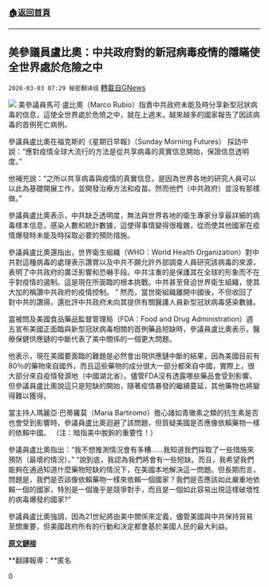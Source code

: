 ###  [:house:返回首頁](https://github.com/ourhimalayas/txt)
---

## 美參議員盧比奧：中共政府對的新冠病毒疫情的隱瞞使全世界處於危險之中
`2020-03-03 07:29 秘密翻译组` [轉載自GNews](https://gnews.org/zh-hant/130213/)

![](https://s3-ap-northeast-1.amazonaws.com/news.guo.offload.media/wp-content/uploads/2020/03/03072754/B8F873DE-6D67-472A-B62D-1D4581CAA071.jpeg)
美參議員馬可·盧比奧（Marco Rubio）指責中共政府未能及時分享新型冠狀病毒的信息，這使全世界處於危險之中，就在上週末，越來越多的國家報告了因該病毒的首例死亡病例。

參議員盧比奧在福克斯的《星期日早報》（Sunday Morning Futures） 採訪中說：“應對疫情全球大流行的方法是從共享病毒的真實信息開始，保證信息透明度。”

他補充說：“之所以共享病毒與疫情的真實信息，是因為世界各地的研究人員可以以此為基礎開展工作，並開發治療方法和疫苗。然而他們（中共政府）並沒有那樣做。”

參議員盧比奧表示，中共缺乏透明度，無法與世界各地的衛生專家分享最詳細的病毒樣本信息，感染人數和統計數據，這使得事情變得很複雜，從而使其他國家在疫情爆發時未能及時採取必要的預防措施。

參議員盧比奧還指出，世界衛生組織（WHO：World Health Organization）對中共對這種病毒的處理表示讚賞以及中共不願允許外部調查人員研究該病毒的來源，表明了中共政府的廣泛影響和恐嚇手段。中共注重的是保護其在全球的形象而不在乎對疫情的遏制。這是現在所面臨的根本挑戰。中共甚至脅迫世界衛生組織，使其大加的稱讚中共政府的疫情控制。 ” 然而，當世衛組織離開中國後，不但收回了對中共的讚揚，還批評中共政府未向其提供有關醫護人員新型冠狀病毒感染數據。

當被問及美國食品藥品監督管理局（FDA：Food and Drug Administration）週五宣布美國正面臨與新型冠狀病毒相關的首例藥品短缺時，參議員盧比奧表示，醫療保健供應鏈的中斷代表了美中關係的一個更大問題。

他表示，現在美國要面臨的難題是必然會出現供應鏈中斷的結果，因為美國目前有80％的藥物來自國外，而且這些藥物的成分很大一部分都來自中國，實際上，很大部分來自疫情發源地（中國湖北省）。儘管FDA沒有透露哪些藥品會受到影響，但參議員盧比奧說這只是短缺的開始，隨著疫情暴發的繼續蔓延，其他藥物也將變得難以獲得。

當主持人瑪麗亞·巴蒂羅莫（Maria Bartiromo）擔心諸如青黴素之類的抗生素是否也會受到影響時，參議員盧比奧迴避了該問題，但質疑美國是否應像依賴藥物一樣的依賴中國。 （注：暗指美中脫鉤的重要性！）

參議員盧比奧指出：“我不想推測情況會有多糟……我知道我們採取了一些措施來預防（最壞的情況）。” “說到底，我認為我們將會有一些短缺。而且，我希望我們能夠在通過知道什麼藥物短缺的情況下，在美國本地解決這一問題。但長期而言，問題是，我們是否該像依賴藥物一樣來依賴一個國家？我們是否應該如此嚴重地依賴一個的國家，特別是一個幾乎是競爭對手，而且是一個如此容易出現這樣破壞性的病毒爆發的國家?”

參議員盧比奧強調，因為21世紀將由美中關係來定義，儘管美國與中共保持貿易至關重要，但美國政府所有的行動和決定都會基於美國人民的最大利益。

**[原文鏈接](https://www.foxnews.com/media/marco-rubio-coronavirus-china-world-risk)**

**翻譯報導：**匿名

0
